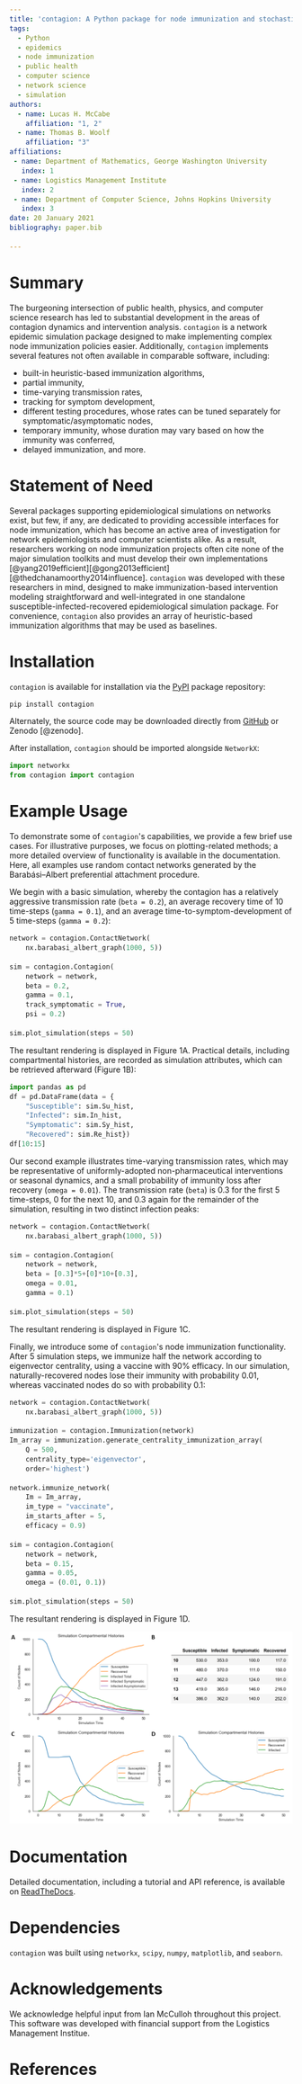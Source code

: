 ```yaml
---
title: 'contagion: A Python package for node immunization and stochastic epidemic simulation on networks'
tags:
  - Python
  - epidemics
  - node immunization
  - public health
  - computer science
  - network science
  - simulation
authors:
  - name: Lucas H. McCabe
    affiliation: "1, 2"
  - name: Thomas B. Woolf
    affiliation: "3"
affiliations:
 - name: Department of Mathematics, George Washington University
   index: 1
 - name: Logistics Management Institute
   index: 2
 - name: Department of Computer Science, Johns Hopkins University
   index: 3
date: 20 January 2021
bibliography: paper.bib

---
```


# Summary

The burgeoning intersection of public health, physics, and computer science
research has led to substantial development in the areas of contagion dynamics
and intervention analysis. `contagion` is a network epidemic simulation package
designed to make implementing complex node immunization policies easier.
Additionally, `contagion` implements several features not often available in
comparable software, including:

 - built-in heuristic-based immunization algorithms,
 - partial immunity,
 - time-varying transmission rates,
 - tracking for symptom development,
 - different testing procedures, whose rates can be tuned separately for
 symptomatic/asymptomatic nodes,
 - temporary immunity, whose duration may vary based on how the immunity was
 conferred,
 - delayed immunization, and more.


# Statement of Need

Several packages supporting epidemiological simulations on networks exist, but
few, if any, are dedicated to providing accessible interfaces for node
immunization, which has become an active area of investigation for network
epidemiologists and computer scientists alike. As a result, researchers working
on node immunization projects often cite none of the major simulation toolkits
and must develop their own implementations
[@yang2019efficient][@gong2013efficient][@thedchanamoorthy2014influence].
`contagion` was developed with these researchers in mind, designed to make
immunization-based intervention modeling straightforward and well-integrated in
one standalone susceptible-infected-recovered epidemiological simulation
package. For convenience, `contagion` also provides an array of heuristic-based
immunization algorithms that may be used as baselines.



# Installation

`contagion` is available for installation via the
[PyPI](https://pypi.org/project/contagion/) package repository:

```bash
pip install contagion
```

Alternately, the source code may be downloaded directly from
[GitHub](https://github.com/lucasmccabe/contagion) or Zenodo [@zenodo].

After installation, `contagion` should be imported alongside `NetworkX`:

```python
import networkx
from contagion import contagion
```


# Example Usage

To demonstrate some of `contagion`'s capabilities, we provide a few brief use
cases. For illustrative purposes, we focus on plotting-related
methods; a more detailed overview of functionality is available in the
documentation. Here, all examples use random contact networks generated by the
Barabási–Albert preferential attachment procedure.

We begin with a basic simulation, whereby the contagion has a relatively
aggressive transmission rate (`beta = 0.2`), an average recovery time of 10
time-steps (`gamma = 0.1`), and an average time-to-symptom-development of 5
time-steps (`gamma = 0.2`):

```python
network = contagion.ContactNetwork(
    nx.barabasi_albert_graph(1000, 5))

sim = contagion.Contagion(
    network = network,
    beta = 0.2,
    gamma = 0.1,
    track_symptomatic = True,
    psi = 0.2)

sim.plot_simulation(steps = 50)
```

The resultant rendering is displayed in Figure 1A. Practical details, including
compartmental histories, are recorded as simulation attributes, which can be
retrieved afterward (Figure 1B):

```python
import pandas as pd
df = pd.DataFrame(data = {
    "Susceptible": sim.Su_hist,
    "Infected": sim.In_hist,
    "Symptomatic": sim.Sy_hist,
    "Recovered": sim.Re_hist})
df[10:15]
```

Our second example illustrates time-varying transmission rates, which may be
representative of uniformly-adopted non-pharmaceutical interventions or
seasonal dynamics, and a small probability of immunity loss after recovery
(`omega = 0.01`). The transmission rate (`beta`) is 0.3 for the first 5
time-steps, 0 for the next 10, and 0.3 again for the remainder of the simulation,
resulting in two distinct infection peaks:

```python
network = contagion.ContactNetwork(
    nx.barabasi_albert_graph(1000, 5))

sim = contagion.Contagion(
    network = network,
    beta = [0.3]*5+[0]*10+[0.3],
    omega = 0.01,
    gamma = 0.1)

sim.plot_simulation(steps = 50)
```

The resultant rendering is displayed in Figure 1C.

Finally, we introduce some of `contagion`'s node immunization functionality.
After 5 simulation steps, we immunize half the network according to eigenvector
centrality, using a vaccine with 90% efficacy. In our simulation,
naturally-recovered nodes lose their immunity with probability 0.01, whereas
vaccinated nodes do so with probability 0.1:

```python
network = contagion.ContactNetwork(
    nx.barabasi_albert_graph(1000, 5))

immunization = contagion.Immunization(network)
Im_array = immunization.generate_centrality_immunization_array(
    Q = 500,
    centrality_type='eigenvector',
    order='highest')

network.immunize_network(
    Im = Im_array,
    im_type = "vaccinate",
    im_starts_after = 5,
    efficacy = 0.9)

sim = contagion.Contagion(
    network = network,
    beta = 0.15,
    gamma = 0.05,
    omega = (0.01, 0.1))

sim.plot_simulation(steps = 50)
```

The resultant rendering is displayed in Figure 1D.

![Illustration of sample functionality: (A) symptom development tracking, (B) post hoc retrieval of compartmental histories for simulation steps 10-14, (C) time-varying transmission rates, and (D) complex immunization protocols. \label{fig:fig1}](fig1.PNG)


# Documentation

Detailed documentation, including a tutorial and API reference, is available on
[ReadTheDocs](https://contagion.readthedocs.io/en/latest/).


# Dependencies

`contagion` was built using `networkx`, `scipy`, `numpy`, `matplotlib`, and
`seaborn`.


# Acknowledgements

We acknowledge helpful input from Ian McCulloh throughout this project. This
software was developed with financial support from the Logistics Management
Institue.


# References

